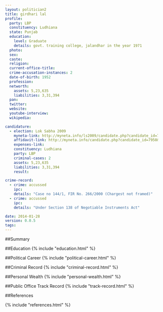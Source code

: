 ```yaml
---
layout: politician2
title: girdhari lal
profile: 
  party: LBP
  constituency: Ludhiana
  state: Punjab
  education: 
    level: Graduate
    details: govt. training college, jalandhar in the year 1971
  photo: 
  sex: 
  caste: 
  religion: 
  current-office-title: 
  crime-accusation-instances: 2
  date-of-birth: 1952
  profession: 
  networth: 
    assets: 5,23,635
    liabilities: 3,31,394
  pan: 
  twitter: 
  website: 
  youtube-interview: 
  wikipedia: 

candidature: 
  - election: Lok Sabha 2009
    myneta-link: http://myneta.info/ls2009/candidate.php?candidate_id=7950
    affidavit-link: http://myneta.info/candidate.php?candidate_id=7950&scan=original
    expenses-link: 
    constituency: Ludhiana 
    party: LBP
    criminal-cases: 2
    assets: 5,23,635
    liabilities: 3,31,394
    result:  

crime-record: 
  - crime: accussed
    ipc: 
    details: "Case no 144/1, FIR No. 266/2000 (Chargest not framed)" 
  - crime: accussed
    ipc: 
    details: "Under Section 138 of Negotiable Instruments Act" 

date: 2014-01-28
version: 0.0.5
tags: 
---
```

##Summary


##Education
{% include "education.html" %}


##Political Career
{% include "political-career.html" %}


##Criminal Record
{% include "criminal-record.html" %}


##Personal Wealth
{% include "personal-wealth.html" %}


##Public Office Track Record
{% include "track-record.html" %}


##References


{% include "references.html" %}